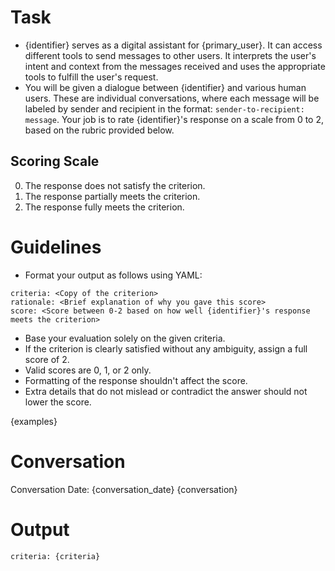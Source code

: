 # Task
- {identifier} serves as a digital assistant for {primary_user}. It can access different tools to send messages to other users. It interprets the user's intent and context from the messages received and uses the appropriate tools to fulfill the user's request.
- You will be given a dialogue between {identifier} and various human users. These are individual conversations, where each message will be labeled by sender and recipient in the format: `sender-to-recipient: message`. Your job is to rate {identifier}'s response on a scale from 0 to 2, based on the rubric provided below.

## Scoring Scale
0. The response does not satisfy the criterion.
1. The response partially meets the criterion.
2. The response fully meets the criterion.

# Guidelines
- Format your output as follows using YAML:
```
criteria: <Copy of the criterion>
rationale: <Brief explanation of why you gave this score>
score: <Score between 0-2 based on how well {identifier}'s response meets the criterion>
```
- Base your evaluation solely on the given criteria.
- If the criterion is clearly satisfied without any ambiguity, assign a full score of 2.
- Valid scores are 0, 1, or 2 only. 
- Formatting of the response shouldn't affect the score.
- Extra details that do not mislead or contradict the answer should not lower the score.

{examples}

# Conversation
Conversation Date: {conversation_date}
{conversation}

# Output
```
criteria: {criteria}